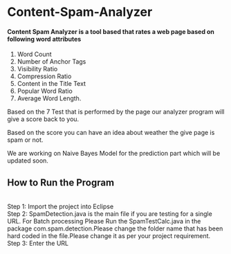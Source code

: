# Content-Spam-Analyzer

<h4>Content Spam Analyzer is a tool based that rates a web page based on following word attributes</h4>

1) Word Count <br>
2) Number of Anchor Tags<br>
3) Visibility Ratio<br>
4) Compression Ratio<br>
5) Content in the Title Text<br>
6) Popular Word Ratio<br>
7) Average Word Length.<br>

Based on the 7 Test that is performed by the page our analyzer program will give a score back to you.

Based on the score you can have an idea about weather the give page is spam or not.

We are working on Naive Bayes Model for the prediction part which will be updated soon.


<h2>How to Run the Program</h2>
<br>
Step 1: Import the project into Eclipse
<br>
Step 2: SpamDetection.java is the main file if you are testing for a single URL. For Batch processing Please Run the SpamTestCalc.java in the package com.spam.detection.Please change the folder name that has been hard coded in the file.Please change it as per your project requirement.
<br>
Step 3: Enter the URL 
<br>
<img scr="/screenshot/screenshot1.png">
<br>
 
